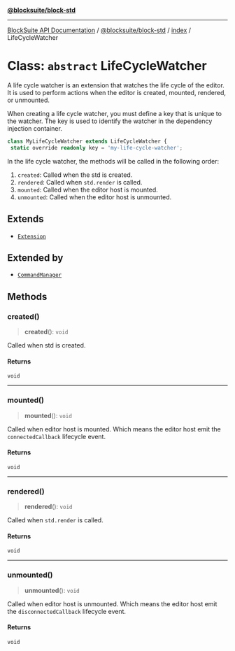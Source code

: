 [**@blocksuite/block-std**](../../../../@blocksuite/block-std/README.md)

***

[BlockSuite API Documentation](../../../../README.md) / [@blocksuite/block-std](../../README.md) / [index](../README.md) / LifeCycleWatcher

# Class: `abstract` LifeCycleWatcher

A life cycle watcher is an extension that watches the life cycle of the editor.
It is used to perform actions when the editor is created, mounted, rendered, or unmounted.

When creating a life cycle watcher, you must define a key that is unique to the watcher.
The key is used to identify the watcher in the dependency injection container.
```ts
class MyLifeCycleWatcher extends LifeCycleWatcher {
 static override readonly key = 'my-life-cycle-watcher';
```

In the life cycle watcher, the methods will be called in the following order:
1. `created`: Called when the std is created.
2. `rendered`: Called when `std.render` is called.
3. `mounted`: Called when the editor host is mounted.
4. `unmounted`: Called when the editor host is unmounted.

## Extends

- [`Extension`](../../../store/classes/Extension.md)

## Extended by

- [`CommandManager`](CommandManager.md)

## Methods

### created()

> **created**(): `void`

Called when std is created.

#### Returns

`void`

***

### mounted()

> **mounted**(): `void`

Called when editor host is mounted.
Which means the editor host emit the `connectedCallback` lifecycle event.

#### Returns

`void`

***

### rendered()

> **rendered**(): `void`

Called when `std.render` is called.

#### Returns

`void`

***

### unmounted()

> **unmounted**(): `void`

Called when editor host is unmounted.
Which means the editor host emit the `disconnectedCallback` lifecycle event.

#### Returns

`void`
